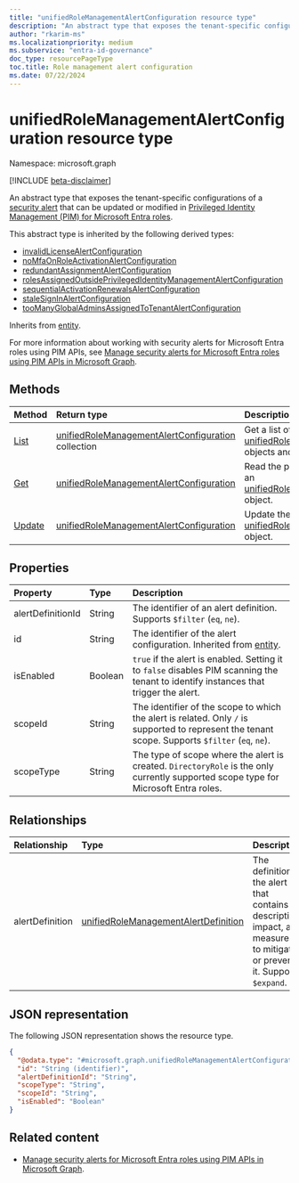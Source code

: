 ```yaml
---
title: "unifiedRoleManagementAlertConfiguration resource type"
description: "An abstract type that exposes the tenant-specific configurations of a security alert that can be updated or modified in Privileged Identity Management (PIM) for Microsoft Entra roles."
author: "rkarim-ms"
ms.localizationpriority: medium
ms.subservice: "entra-id-governance"
doc_type: resourcePageType
toc.title: Role management alert configuration
ms.date: 07/22/2024
---
```


# unifiedRoleManagementAlertConfiguration resource type

Namespace: microsoft.graph

[!INCLUDE [beta-disclaimer](../../includes/beta-disclaimer.md)]

An abstract type that exposes the tenant-specific configurations of a [security alert](unifiedrolemanagementalert.md) that can be updated or modified in [Privileged Identity Management (PIM) for Microsoft Entra roles](privilegedidentitymanagementv3-overview.md).

This abstract type is inherited by the following derived types:

- [invalidLicenseAlertConfiguration](../resources/invalidlicensealertconfiguration.md)
- [noMfaOnRoleActivationAlertConfiguration](../resources/nomfaonroleactivationalertconfiguration.md)
- [redundantAssignmentAlertConfiguration](../resources/redundantassignmentalertconfiguration.md)
- [rolesAssignedOutsidePrivilegedIdentityManagementAlertConfiguration](../resources/rolesassignedoutsideprivilegedidentitymanagementalertconfiguration.md)
- [sequentialActivationRenewalsAlertConfiguration](../resources/sequentialactivationrenewalsalertconfiguration.md)
- [staleSignInAlertConfiguration](../resources/stalesigninalertconfiguration.md)
- [tooManyGlobalAdminsAssignedToTenantAlertConfiguration](../resources/toomanyglobaladminsassignedtotenantalertconfiguration.md)

Inherits from [entity](../resources/entity.md).

For more information about working with security alerts for Microsoft Entra roles using PIM APIs, see [Manage security alerts for Microsoft Entra roles using PIM APIs in Microsoft Graph](/graph/how-to-pim-alerts).

## Methods
|Method|Return type|Description|
|:---|:---|:---|
|[List](../api/rolemanagementalert-list-alertconfigurations.md)|[unifiedRoleManagementAlertConfiguration](../resources/unifiedrolemanagementalertconfiguration.md) collection|Get a list of the [unifiedRoleManagementAlertConfiguration](../resources/unifiedrolemanagementalertconfiguration.md) objects and their properties.|
|[Get](../api/unifiedrolemanagementalertconfiguration-get.md)|[unifiedRoleManagementAlertConfiguration](../resources/unifiedrolemanagementalertconfiguration.md)|Read the properties and relationships of an [unifiedRoleManagementAlertConfiguration](../resources/unifiedrolemanagementalertconfiguration.md) object.|
|[Update](../api/unifiedrolemanagementalertconfiguration-update.md)|[unifiedRoleManagementAlertConfiguration](../resources/unifiedrolemanagementalertconfiguration.md)|Update the properties of an [unifiedRoleManagementAlertConfiguration](../resources/unifiedrolemanagementalertconfiguration.md) object.|

## Properties
|Property|Type|Description|
|:---|:---|:---|
|alertDefinitionId|String|The identifier of an alert definition. Supports `$filter` (`eq`, `ne`).|
|id|String|The identifier of the alert configuration. Inherited from [entity](../resources/entity.md).|
|isEnabled|Boolean|`true` if the alert is enabled. Setting it to `false` disables PIM scanning the tenant to identify instances that trigger the alert.|
|scopeId|String|The identifier of the scope to which the alert is related. Only `/` is supported to represent the tenant scope. Supports `$filter` (`eq`, `ne`).|
|scopeType|String|The type of scope where the alert is created. `DirectoryRole` is the only currently supported scope type for Microsoft Entra roles. |

## Relationships
|Relationship|Type|Description|
|:---|:---|:---|
|alertDefinition|[unifiedRoleManagementAlertDefinition](../resources/unifiedrolemanagementalertdefinition.md)| The definition of the alert that contains its description, impact, and measures to mitigate or prevent it. Supports `$expand`.|

## JSON representation
The following JSON representation shows the resource type.
<!-- {
  "blockType": "resource",
  "keyProperty": "id",
  "@odata.type": "microsoft.graph.unifiedRoleManagementAlertConfiguration",
  "baseType": "microsoft.graph.entity",
  "openType": false
}
-->
``` json
{
  "@odata.type": "#microsoft.graph.unifiedRoleManagementAlertConfiguration",
  "id": "String (identifier)",
  "alertDefinitionId": "String",
  "scopeType": "String",
  "scopeId": "String",
  "isEnabled": "Boolean"
}
```

## Related content
+ [Manage security alerts for Microsoft Entra roles using PIM APIs in Microsoft Graph](/graph/how-to-pim-alerts).
